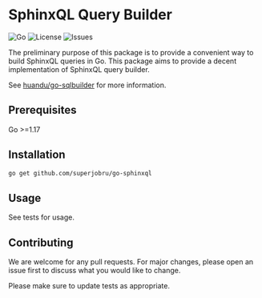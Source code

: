 # SphinxQL Query Builder

![Go](https://img.shields.io/github/go-mod/go-version/superjobru/go-sphinxql?style=for-the-badge) ![License](https://img.shields.io/github/license/superjobru/go-sphinxql?style=for-the-badge) ![Issues](https://img.shields.io/github/issues/superjobru/go-sphinxql?style=for-the-badge)

The preliminary purpose of this package is to provide a convenient way to build SphinxQL queries in Go. This package aims to provide a decent implementation of SphinxQL query builder.

See [huandu/go-sqlbuilder](https://github.com/huandu/go-sqlbuilder) for more information.

## Prerequisites

Go >=1.17

## Installation

```bash
go get github.com/superjobru/go-sphinxql
```

## Usage

See tests for usage.

## Contributing

We are welcome for any pull requests. For major changes, please open an issue first to discuss what you would like to change.

Please make sure to update tests as appropriate.
